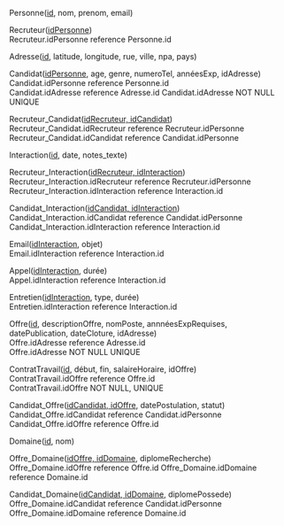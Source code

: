 

Personne(<u>id</u>, nom, prenom, email)  

Recruteur(<u>idPersonne</u>)  
Recruteur.idPersonne reference Personne.id  

Adresse(<u>id</u>, latitude, longitude, rue, ville, npa, pays)  

Candidat(<u>idPersonne</u>, age, genre, numeroTel, annéesExp, idAdresse)  
Candidat.idPersonne reference Personne.id  
Candidat.idAdresse reference Adresse.id
Candidat.idAdresse NOT NULL UNIQUE

Recruteur_Candidat(<u>idRecruteur, idCandidat</u>)  
Recruteur_Candidat.idRecruteur reference Recruteur.idPersonne  
Recruteur_Candidat.idCandidat reference Candidat.idPersonne  

Interaction(<u>id</u>, date, notes_texte)  

Recruteur_Interaction(<u>idRecruteur, idInteraction</u>)  
Recruteur_Interaction.idRecruteur reference Recruteur.idPersonne  
Recruteur_Interaction.idInteraction reference Interaction.id  

Candidat_Interaction(<u>idCandidat, idInteraction</u>)  
Candidat_Interaction.idCandidat reference Candidat.idPersonne  
Candidat_Interaction.idInteraction reference Interaction.id  

Email(<u>idInteraction</u>, objet)  
Email.idInteraction reference Interaction.id  

Appel(<u>idInteraction</u>, durée)  
Appel.idInteraction reference Interaction.id  

Entretien(<u>idInteraction</u>, type, durée)  
Entretien.idInteraction reference Interaction.id  

Offre(<u>id</u>, descriptionOffre, nomPoste, annnéesExpRequises, datePublication, dateCloture, idAdresse)  
Offre.idAdresse reference Adresse.id  
Offre.idAdresse NOT NULL UNIQUE

ContratTravail(<u>id</u>, début, fin, salaireHoraire, idOffre)  
ContratTravail.idOffre reference Offre.id  
ContratTravail.idOffre NOT NULL, UNIQUE  

Candidat_Offre(<u>idCandidat, idOffre</u>, datePostulation, statut)  
Candidat_Offre.idCandidat reference Candidat.idPersonne  
Candidat_Offre.idOffre reference Offre.id  

Domaine(<u>id</u>, nom)

Offre_Domaine(<u>idOffre, idDomaine</u>, diplomeRecherche)
Offre_Domaine.idOffre reference Offre.id
Offre_Domaine.idDomaine reference Domaine.id

Candidat_Domaine(<u>idCandidat, idDomaine</u>, diplomePossede)
Offre_Domaine.idCandidat reference Candidat.idPersonne
Offre_Domaine.idDomaine reference Domaine.id



